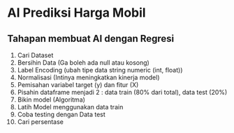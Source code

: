 # AI Prediksi Harga Mobil

## Tahapan membuat AI dengan Regresi
1. Cari Dataset
2. Bersihin Data (Ga boleh ada null atau kosong)
3. Label Encoding (ubah tipe data string numeric (int, float))
4. Normalisasi (Intinya meningkatkan kinerja model)
5. Pemisahan variabel target (y) dan fitur (X)
6. Pisahin dataframe menjadi 2 : data train (80% dari total), data test (20%)
7. Bikin model (Algoritma)
8. Latih Model menggunakan data train
9. Coba testing dengan Data test
10. Cari persentase 
